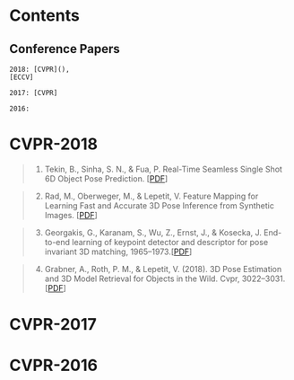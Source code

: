 # Contents
	
## Conference Papers
	
	2018: [CVPR](),
	[ECCV]
	
	2017: [CVPR]
	
	2016: 
	
	
	
	
	
	
	
	
	
# CVPR-2018
>1. Tekin, B., Sinha, S. N., & Fua, P. Real-Time Seamless Single Shot 6D Object Pose Prediction. [[PDF](http://openaccess.thecvf.com/content_cvpr_2018/papers/Tekin_Real-Time_Seamless_Single_CVPR_2018_paper.pdf)]

>2. Rad, M., Oberweger, M., & Lepetit, V. Feature Mapping for Learning Fast and Accurate 3D Pose Inference from Synthetic Images. [[PDF](https://doi.org/10.1109/CVPR.2018.00490)]

>3. Georgakis, G., Karanam, S., Wu, Z., Ernst, J., & Kosecka, J. End-to-end learning of keypoint detector and descriptor for pose invariant 3D matching, 1965–1973.[[PDF](https://doi.org/10.1109/CVPR.2018.00210)]

>4. Grabner, A., Roth, P. M., & Lepetit, V. (2018). 3D Pose Estimation and 3D Model Retrieval for Objects in the Wild. Cvpr, 3022–3031.[[PDF](https://doi.org/10.3217/978-3-85125-603-1-26)]

# CVPR-2017

# CVPR-2016
